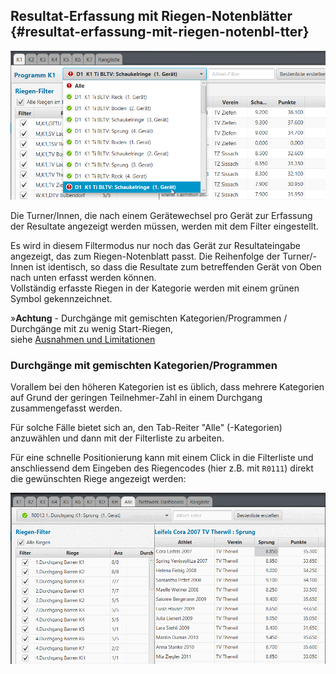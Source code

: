 ## Resultat-Erfassung mit Riegen-Notenblätter {#resultat-erfassung-mit-riegen-notenbl-tter}

![](/assets/resultat-erfassung-riegenblatt.png)

Die Turner/Innen, die nach einem Gerätewechsel pro Gerät zur Erfassung der Resultate angezeigt werden müssen, werden mit dem Filter eingestellt.

Es wird in diesem Filtermodus nur noch das Gerät zur Resultateingabe angezeigt, das zum Riegen-Notenblatt passt. Die Reihenfolge der Turner/-Innen ist identisch, so dass die Resultate zum betreffenden Gerät von Oben nach unten erfasst werden können.  
Vollständig erfasste Riegen in der Kategorie werden mit einem grünen Symbol gekennzeichnet.

»**Achtung** - Durchgänge mit gemischten Kategorien/Programmen / Durchgänge mit zu wenig Start-Riegen,  
siehe [Ausnahmen und Limitationen](../wettkampf-vorbereitung/riegeneinteilung_erstellen.md#ausnahmen-limitationen)

### Durchgänge mit gemischten Kategorien/Programmen

Vorallem bei den höheren Kategorien ist es üblich, dass mehrere Kategorien auf Grund der geringen Teilnehmer-Zahl in einem Durchgang zusammengefasst werden.

Für solche Fälle bietet sich an, den Tab-Reiter "Alle" \(-Kategorien\) anzuwählen und dann mit der Filterliste zu arbeiten.

Für eine schnelle Positionierung kann mit einem Click in die Filterliste und anschliessend dem Eingeben des Riegencodes \(hier z.B. mit `R0111`\) direkt die gewünschten Riege angezeigt werden:

![](/assets/handle-riegencode.gif)

